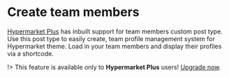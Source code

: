 # Create team members

[Hypermarket Plus](https://www.mypreview.one) has inbuilt support for team members custom post type. Use this post type to easily create, team profile management system for Hypermarket theme. Load in your team members and display their profiles via a shortcode.

!> This feature is available only to **Hypermarket Plus** users! [Upgrade now](https://www.mypreview.one).
